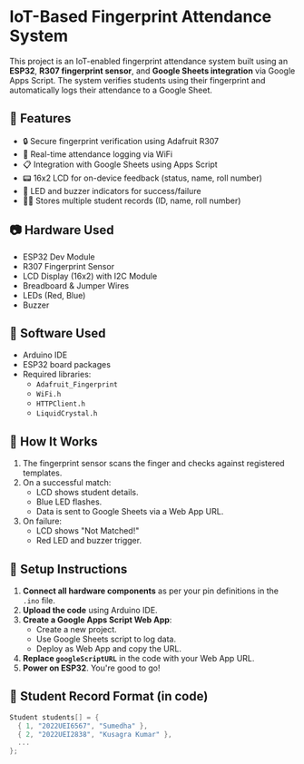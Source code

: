 # IoT-Based Fingerprint Attendance System

This project is an IoT-enabled fingerprint attendance system built using an **ESP32**, **R307 fingerprint sensor**, and **Google Sheets integration** via Google Apps Script. The system verifies students using their fingerprint and automatically logs their attendance to a Google Sheet.

## 📌 Features

- 🔒 Secure fingerprint verification using Adafruit R307
- 📶 Real-time attendance logging via WiFi
- 📋 Integration with Google Sheets using Apps Script
- 📟 16x2 LCD for on-device feedback (status, name, roll number)
- 🚨 LED and buzzer indicators for success/failure
- 👨‍🎓 Stores multiple student records (ID, name, roll number)

## 📷 Hardware Used

- ESP32 Dev Module
- R307 Fingerprint Sensor
- LCD Display (16x2) with I2C Module
- Breadboard & Jumper Wires
- LEDs (Red, Blue)
- Buzzer

## 🔧 Software Used

- Arduino IDE
- ESP32 board packages
- Required libraries:
  - `Adafruit_Fingerprint`
  - `WiFi.h`
  - `HTTPClient.h`
  - `LiquidCrystal.h`

## 🚀 How It Works

1. The fingerprint sensor scans the finger and checks against registered templates.
2. On a successful match:
   - LCD shows student details.
   - Blue LED flashes.
   - Data is sent to Google Sheets via a Web App URL.
3. On failure:
   - LCD shows "Not Matched!"
   - Red LED and buzzer trigger.

## 📄 Setup Instructions

1. **Connect all hardware components** as per your pin definitions in the `.ino` file.
2. **Upload the code** using Arduino IDE.
3. **Create a Google Apps Script Web App**:
   - Create a new project.
   - Use Google Sheets script to log data.
   - Deploy as Web App and copy the URL.
4. **Replace `googleScriptURL`** in the code with your Web App URL.
5. **Power on ESP32**. You're good to go!

## 🧠 Student Record Format (in code)

```cpp
Student students[] = {
  { 1, "2022UEI6567", "Sumedha" },
  { 2, "2022UEI2838", "Kusagra Kumar" },
  ...
};

